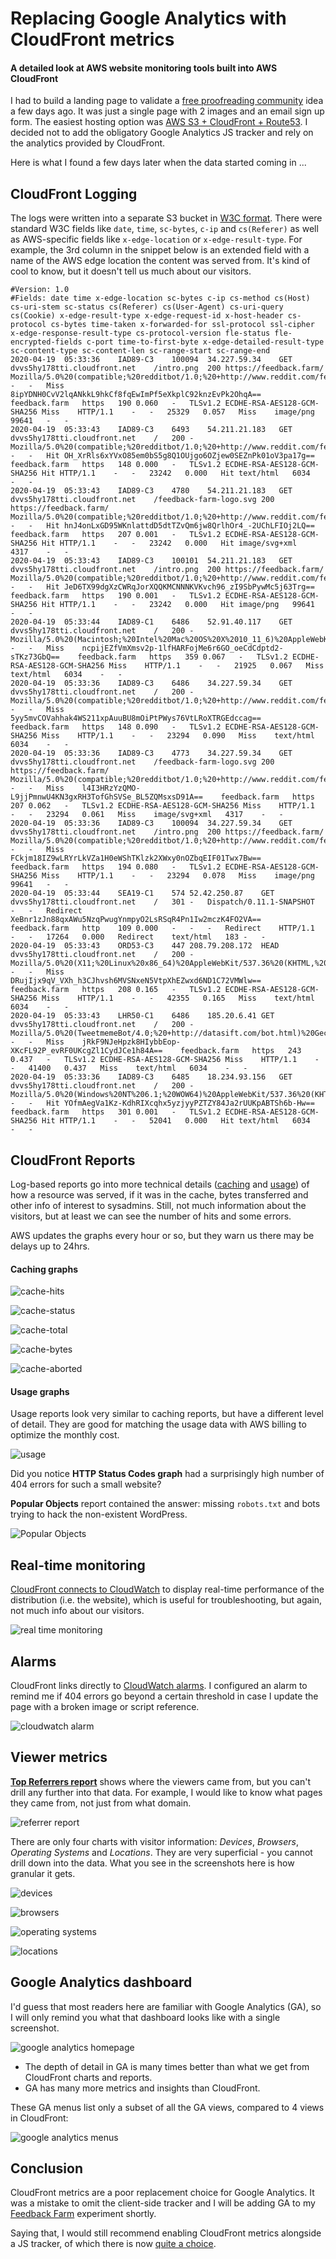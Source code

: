 # Replacing Google Analytics with CloudFront metrics
#### A detailed look at AWS website monitoring tools built into AWS CloudFront

I had to build a landing page to validate a [free proofreading community](https://feedback.farm) idea a few days ago. It was just a single page with 2 images and an email sign up form. The easiest hosting option was [AWS S3 + CloudFront + Route53](https://dev.to/jillesvangurp/using-cloudfront-s3-and-route-53-for-hosting-395o). I decided not to add the obligatory Google Analytics JS tracker and rely on the analytics provided by CloudFront. 

Here is what I found a few days later when the data started coming in ...

## CloudFront Logging

The logs were written into a separate S3 bucket in [W3C format](https://www.w3.org/TR/WD-logfile.html). There were standard W3C fields like `date`, `time`, `sc-bytes`, `c-ip` and `cs(Referer)` as well as AWS-specific fields like `x-edge-location` or `x-edge-result-type`. For example, the 3rd column in the snippet below is an extended field with a name of the AWS edge location the content was served from. It's kind of cool to know, but it doesn't tell us much about our visitors.

```
#Version: 1.0
#Fields: date time x-edge-location sc-bytes c-ip cs-method cs(Host) cs-uri-stem sc-status cs(Referer) cs(User-Agent) cs-uri-query cs(Cookie) x-edge-result-type x-edge-request-id x-host-header cs-protocol cs-bytes time-taken x-forwarded-for ssl-protocol ssl-cipher x-edge-response-result-type cs-protocol-version fle-status fle-encrypted-fields c-port time-to-first-byte x-edge-detailed-result-type sc-content-type sc-content-len sc-range-start sc-range-end
2020-04-19	05:33:36	IAD89-C3	100094	34.227.59.34	GET	dvvs5hy178tti.cloudfront.net	/intro.png	200	https://feedback.farm/	Mozilla/5.0%20(compatible;%20redditbot/1.0;%20+http://www.reddit.com/feedback)	-	-	Miss	8ipYDNH0CvV2lqANkkL9hkCf8fqEwImPf5eXkplC92knzEvPk2OhqA==	feedback.farm	https	190	0.060	-	TLSv1.2	ECDHE-RSA-AES128-GCM-SHA256	Miss	HTTP/1.1	-	-	25329	0.057	Miss	image/png	99641	-	-
2020-04-19	05:33:43	IAD89-C3	6493	54.211.21.183	GET	dvvs5hy178tti.cloudfront.net	/	200	-	Mozilla/5.0%20(compatible;%20redditbot/1.0;%20+http://www.reddit.com/feedback)	-	-	Hit	OH_XrRls6xYVxO85em0bS5g8Q1OUjgo6OZjew0SEZnPk01oV3pa17g==	feedback.farm	https	148	0.000	-	TLSv1.2	ECDHE-RSA-AES128-GCM-SHA256	Hit	HTTP/1.1	-	-	23242	0.000	Hit	text/html	6034	-	-
2020-04-19	05:33:43	IAD89-C3	4780	54.211.21.183	GET	dvvs5hy178tti.cloudfront.net	/feedback-farm-logo.svg	200	https://feedback.farm/	Mozilla/5.0%20(compatible;%20redditbot/1.0;%20+http://www.reddit.com/feedback)	-	-	Hit	hnJ4onLxGD95WKnlattdD5dtTZvQm6jw8QrlhOr4_-2UChLFIOj2LQ==	feedback.farm	https	207	0.001	-	TLSv1.2	ECDHE-RSA-AES128-GCM-SHA256	Hit	HTTP/1.1	-	-	23242	0.000	Hit	image/svg+xml	4317	-	-
2020-04-19	05:33:43	IAD89-C3	100101	54.211.21.183	GET	dvvs5hy178tti.cloudfront.net	/intro.png	200	https://feedback.farm/	Mozilla/5.0%20(compatible;%20redditbot/1.0;%20+http://www.reddit.com/feedback)	-	-	Hit	JeD6TX99dgXzCWRqJorXQQKMCNNNKVKvch96_zI9SbPywMc5j63Trg==	feedback.farm	https	190	0.001	-	TLSv1.2	ECDHE-RSA-AES128-GCM-SHA256	Hit	HTTP/1.1	-	-	23242	0.000	Hit	image/png	99641	-	-
2020-04-19	05:33:44	IAD89-C1	6486	52.91.40.117	GET	dvvs5hy178tti.cloudfront.net	/	200	-	Mozilla/5.0%20(Macintosh;%20Intel%20Mac%20OS%20X%2010_11_6)%20AppleWebKit/537.36%20(KHTML,%20like%20Gecko)%20Chrome/55.0.2883.95%20Safari/537.36Mozilla/5.0%20(Macintosh;%20Intel%20Mac%20OS%20X%2010_11_6)%20AppleWebKit/602.1.50%20(KHTML,%20like%20Gecko)%20Version/10.0%20Safari/602.1.50	-	-	Miss	ncpijEZfVmXmsv2p-1lfHARFojMe6r6GO_oeCdCdptd2-sTKz73GbQ==	feedback.farm	https	359	0.067	-	TLSv1.2	ECDHE-RSA-AES128-GCM-SHA256	Miss	HTTP/1.1	-	-	21925	0.067	Miss	text/html	6034	-	-
2020-04-19	05:33:36	IAD89-C3	6486	34.227.59.34	GET	dvvs5hy178tti.cloudfront.net	/	200	-	Mozilla/5.0%20(compatible;%20redditbot/1.0;%20+http://www.reddit.com/feedback)	-	-	Miss	5yy5mvCOVahhak4WS211xpAuuBU8mOiPtPWys76VtLRoXTRGEdccag==	feedback.farm	https	148	0.090	-	TLSv1.2	ECDHE-RSA-AES128-GCM-SHA256	Miss	HTTP/1.1	-	-	23294	0.090	Miss	text/html	6034	-	-
2020-04-19	05:33:36	IAD89-C3	4773	34.227.59.34	GET	dvvs5hy178tti.cloudfront.net	/feedback-farm-logo.svg	200	https://feedback.farm/	Mozilla/5.0%20(compatible;%20redditbot/1.0;%20+http://www.reddit.com/feedback)	-	-	Miss	l4I3HRzYzQMO-L9jjPmnwU4KN3gxRH3TofGhSVSe_BL5ZQMsxsD91A==	feedback.farm	https	207	0.062	-	TLSv1.2	ECDHE-RSA-AES128-GCM-SHA256	Miss	HTTP/1.1	-	-	23294	0.061	Miss	image/svg+xml	4317	-	-
2020-04-19	05:33:36	IAD89-C3	100094	34.227.59.34	GET	dvvs5hy178tti.cloudfront.net	/intro.png	200	https://feedback.farm/	Mozilla/5.0%20(compatible;%20redditbot/1.0;%20+http://www.reddit.com/feedback)	-	-	Miss	FCkjm18IZ9wLRYrLkVZa1H0eWShTKlzk2XWxy0nOZbqEIF01Twx7Bw==	feedback.farm	https	194	0.080	-	TLSv1.2	ECDHE-RSA-AES128-GCM-SHA256	Miss	HTTP/1.1	-	-	23294	0.078	Miss	image/png	99641	-	-
2020-04-19	05:33:44	SEA19-C1	574	52.42.250.87	GET	dvvs5hy178tti.cloudfront.net	/	301	-	Dispatch/0.11.1-SNAPSHOT	-	-	Redirect	XeBnr1zJn88qxAWu5NzqPwugYnmpyO2LsRSqR4Pn1Iw2mczK4FO2VA==	feedback.farm	http	109	0.000	-	-	-	Redirect	HTTP/1.1	-	-	17264	0.000	Redirect	text/html	183	-	-
2020-04-19	05:33:43	ORD53-C3	447	208.79.208.172	HEAD	dvvs5hy178tti.cloudfront.net	/	200	-	Mozilla/5.0%20(X11;%20Linux%20x86_64)%20AppleWebKit/537.36%20(KHTML,%20like%20Gecko)%20Ubuntu%20Chromium/72.0.3626.121%20Chrome/72.0.3626.121%20Safari/537.36	-	-	Miss	DRujIjx9qV_VXh_h3CJhvsh6MVSNxeN5VtpXhEZwxd6ND1C72VMWlw==	feedback.farm	https	208	0.165	-	TLSv1.2	ECDHE-RSA-AES128-GCM-SHA256	Miss	HTTP/1.1	-	-	42355	0.165	Miss	text/html	6034	-	-
2020-04-19	05:33:43	LHR50-C1	6486	185.20.6.41	GET	dvvs5hy178tti.cloudfront.net	/	200	-	Mozilla/5.0%20(TweetmemeBot/4.0;%20+http://datasift.com/bot.html)%20Gecko/20100101%20Firefox/31.0	-	-	Miss	jRkF9NJeHpzk8HIybbEop-XKcFL92P_evRF0UKcgZl1CydJCe1h84A==	feedback.farm	https	243	0.437	-	TLSv1.2	ECDHE-RSA-AES128-GCM-SHA256	Miss	HTTP/1.1	-	-	41400	0.437	Miss	text/html	6034	-	-
2020-04-19	05:33:36	IAD89-C3	6485	18.234.93.156	GET	dvvs5hy178tti.cloudfront.net	/	200	-	Mozilla/5.0%20(Windows%20NT%206.1;%20WOW64)%20AppleWebKit/537.36%20(KHTML,%20like%20Gecko)%20Chrome/45.0.2454.85%20Safari/537.36	-	-	Hit	YOfmAegVa1Kz-KdhRIXcqhx5yzjyyPZTZY84Ja2rUUKpABTSh6b-Hw==	feedback.farm	https	301	0.001	-	TLSv1.2	ECDHE-RSA-AES128-GCM-SHA256	Hit	HTTP/1.1	-	-	52041	0.000	Hit	text/html	6034	-	-
```

## CloudFront Reports

Log-based reports go into more technical details ([caching](https://docs.aws.amazon.com/AmazonCloudFront/latest/DeveloperGuide/cache-statistics.html) and [usage](https://docs.aws.amazon.com/AmazonCloudFront/latest/DeveloperGuide/usage-charts.html)) of how a resource was served, if it was in the cache, bytes transferred and other info of interest to sysadmins. Still, not much information about the visitors, but at least we can see the number of hits and some errors.

AWS updates the graphs every hour or so, but they warn us there may be delays up to 24hrs.

#### Caching graphs

![cache-hits](cache-hits.png)

![cache-status](cache-status.png)

![cache-total](cache-total.png)

![cache-bytes](cache-bytes.png)

![cache-aborted](cache-aborted.png)

#### Usage graphs

Usage reports look very similar to caching reports, but have a different level of detail. They are good for matching the usage data with AWS billing to optimize the monthly cost.

![usage](usage.png)

Did you notice **HTTP Status Codes graph** had a surprisingly high number of 404 errors for such a small website?

**Popular Objects** report contained the answer: missing `robots.txt` and bots trying to hack the non-existent WordPress.

![Popular Objects](popular-objects.png)

## Real-time monitoring

[CloudFront connects to CloudWatch](https://docs.aws.amazon.com/AmazonCloudFront/latest/DeveloperGuide/monitoring-using-cloudwatch.html) to display real-time performance of the distribution (i.e. the website), which is useful for troubleshooting, but again, not much info about our visitors.

![real time monitoring](real-time-monitoring.png)

## Alarms

CloudFront links directly to [CloudWatch alarms](https://docs.aws.amazon.com/AmazonCloudWatch/latest/monitoring/AlarmThatSendsEmail.html). I configured an alarm to remind me if 404 errors go beyond a certain threshold in case I update the page with a broken image or script reference.

![cloudwatch alarm](alarm.png)

## Viewer metrics

[**Top Referrers report**](https://docs.aws.amazon.com/AmazonCloudFront/latest/DeveloperGuide/top-referrers-report.html) shows where the viewers came from, but you can't drill any further into that data. For example, I would like to know what pages they came from, not just from what domain.

![referrer report](referrer.png)

There are only four charts with visitor information: *Devices*, *Browsers*, *Operating Systems* and *Locations*. They are very superficial - you cannot drill down into the data. What you see in the screenshots here is how granular it gets.

![devices](devices.png)

![browsers](browsers.png)

![operating systems](os.png)

![locations](location.png)


## Google Analytics dashboard

I'd guess that most readers here are familiar with Google Analytics (GA), so I will only remind you what that dashboard looks like with a single screenshot.

![google analytics homepage](ga.png)

* The depth of detail in GA is many times better than what we get from CloudFront charts and reports. 
* GA has many more metrics and insights than CloudFront.

These GA menus list only a subset of all the GA views, compared to 4 views in CloudFront:

![google analytics menus](ga-menus.png)


## Conclusion

CloudFront metrics are a poor replacement choice for Google Analytics. It was a mistake to omit the client-side tracker and I will be adding GA to my [Feedback Farm](https://feedback.farm) experiment shortly.

Saying that, I would still recommend enabling CloudFront metrics alongside a JS tracker, of which there is now [quite a choice](https://github.com/onurakpolat/awesome-analytics).